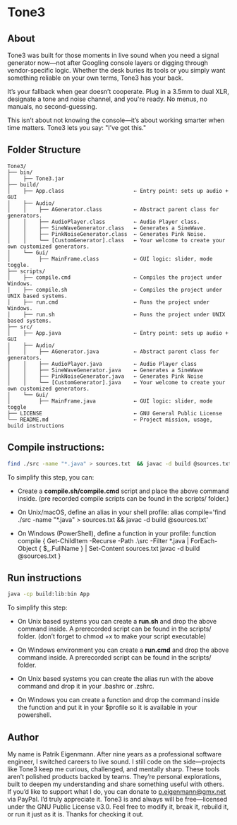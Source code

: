 # Tone3

## About

Tone3 was built for those moments in live sound when you need a signal generator now—not after Googling console layers or digging through vendor-specific logic. Whether the desk buries its tools or you simply want something reliable on your own terms, Tone3 has your back.

It’s your fallback when gear doesn’t cooperate. Plug in a 3.5mm to dual XLR, designate a tone and noise channel, and you're ready. No menus, no manuals, no second-guessing.

This isn’t about not knowing the console—it’s about working smarter when time matters. Tone3 lets you say: "I’ve got this."

## Folder Structure
```
Tone3/  
├── bin/  
│    ├── Tone3.jar  
├── build/  
│    ├── App.class                      ← Entry point: sets up audio + GUI  
│    ├── Audio/  
│    │    ├── AGenerator.class          ← Abstract parent class for generators.
│    │    ├── AudioPlayer.class         ← Audio Player class.
│    │    ├── SineWaveGenerator.class   ← Generates a SineWave.
│    │    ├── PinkNoiseGenerator.class  ← Generates Pink Noise.
│    │    └── [CustomGenerator].class   ← Your welcome to create your own customized generators.
│    └── Gui/
│         ├── MainFrame.class           ← GUI logic: slider, mode toggle.  
├── scripts/  
│    ├── compile.cmd                    ← Compiles the project under Windows.
│    ├── compile.sh                     ← Compiles the project under UNIX based systems.
│    ├── run.cmd                        ← Runs the project under Windows.
│    ├── run.sh                         ← Runs the project under UNIX based systems.
├── src/  
│    ├── App.java                       ← Entry point: sets up audio + GUI  
│    ├── Audio/  
│    │    ├── AGenerator.java           ← Abstract parent class for generators.
│    │    ├── AudioPlayer.java          ← Audio Player class
│    │    ├── SineWaveGenerator.java    ← Generates a SineWave
│    │    ├── PinkNoiseGenerator.java   ← Generates Pink Noise
│    │    └── [CustomGenerator].java    ← Your welcome to create your own customized generators.
│    └── Gui/  
│         ├── MainFrame.java            ← GUI logic: slider, mode toggle  
├── LICENSE                             ← GNU General Public License  
└── README.md                           ← Project mission, usage, build instructions  
```
## Compile instructions:

```bash
find ./src -name "*.java" > sources.txt  && javac -d build @sources.txt
```

To simplify this step, you can:

- Create a **compile.sh/compile.cmd** script and place the above command inside. (pre recorded compile scripts can be found in the scripts/ folder.)

- On Unix/macOS, define an alias in your shell profile:
    alias compile='find ./src -name "*.java" > sources.txt  && javac -d build @sources.txt'

- On Windows (PowerShell), define a function in your profile:
    function compile { Get-ChildItem -Recurse -Path .\src -Filter *.java | ForEach-Object { $_.FullName } | Set-Content sources.txt  javac -d build @sources.txt }

## Run instructions

```bash
java -cp build:lib:bin App
```

To simplify this step:

- On Unix based systems you can create a **run.sh** and drop the above command inside. A prerecorded script can be found in the scripts/ folder. (don’t forget to chmod +x to make your script executable)

- On Windows environment you can create a **run.cmd** and drop the above command inside. A prerecorded script can be found in the scripts/ folder.

- On Unix based systems you can create the alias run with the above command and drop it in your .bashrc or .zshrc.

- On Windows you can create a function and drop the command inside the function and put it in your $profile so it is available in your powershell.

## Author

My name is Patrik Eigenmann. After nine years as a professional software engineer, I switched careers to live sound. I still code on the side—projects like Tone3 keep me curious, challenged, and mentally sharp.
These tools aren’t polished products backed by teams. They’re personal explorations, built to deepen my understanding and share something useful with others. If you’d like to support what I do, you can donate to p.eigenmann@gmx.net via PayPal. I’d truly appreciate it.
Tone3 is and always will be free—licensed under the GNU Public License v3.0. Feel free to modify it, break it, rebuild it, or run it just as it is. Thanks for checking it out.
